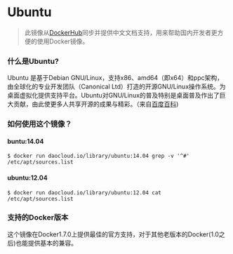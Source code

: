 
# Ubuntu
> 此镜像从[DockerHub](https://registry.hub.docker.com/_/ubuntu/)同步并提供中文文档支持，用来帮助国内开发者更方便的使用Docker镜像。

### 什么是Ubuntu?

Ubuntu 是基于Debian GNU/Linux，支持x86、amd64（即x64）和ppc架构，由全球化的专业开发团队（Canonical Ltd）打造的开源GNU/Linux操作系统。为桌面虚拟化提供支持平台。Ubuntu对GNU/Linux的普及特别是桌面普及作出了巨大贡献，由此使更多人共享开源的成果与精彩。（来自[百度百科](http://baike.baidu.com/view/4236.htm))

### 如何使用这个镜像？

#### buntu:14.04

```
$ docker run daocloud.io/library/ubuntu:14.04 grep -v '^#' /etc/apt/sources.list
```

#### ubuntu:12.04

```
$ docker run daocloud.io/library/ubuntu:12.04 cat /etc/apt/sources.list
```

### 支持的Docker版本

这个镜像在Docker1.7.0上提供最佳的官方支持，对于其他老版本的Docker(1.0之后)也能提供基本的兼容。